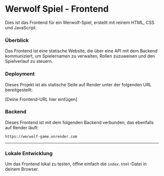 # Werwolf Spiel - Frontend

Dies ist das Frontend für ein Werwolf-Spiel, erstellt mit reinem HTML, CSS und JavaScript.

### Überblick

Das Frontend ist eine statische Website, die über eine API mit dem Backend kommuniziert, um Spielernamen zu verwalten, Rollen zuzuweisen und den Spielverlauf zu steuern.

### Deployment

Dieses Projekt ist als statische Seite auf Render unter der folgenden URL bereitgestellt:

[Deine Frontend-URL hier einfügen]

### Backend

Dieses Frontend ist mit dem folgenden Backend verbunden, das ebenfalls auf Render läuft:

`https://werwolf-game.onrender.com`

---

### Lokale Entwicklung

Um das Frontend lokal zu testen, öffne einfach die `index.html`-Datei in deinem Browser.
